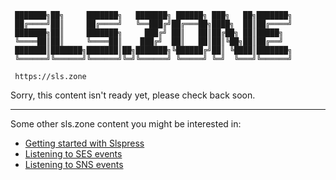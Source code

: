 ```
 ███████╗██╗     ███████╗   ███████╗ ██████╗ ███╗   ██╗███████╗
 ██╔════╝██║     ██╔════╝   ╚══███╔╝██╔═══██╗████╗  ██║██╔════╝
 ███████╗██║     ███████╗     ███╔╝ ██║   ██║██╔██╗ ██║█████╗  
 ╚════██║██║     ╚════██║    ███╔╝  ██║   ██║██║╚██╗██║██╔══╝  
 ███████║███████╗███████║██╗███████╗╚██████╔╝██║ ╚████║███████╗
 ╚══════╝╚══════╝╚══════╝╚═╝╚══════╝ ╚═════╝ ╚═╝  ╚═══╝╚══════╝

 https://sls.zone
```

Sorry, this content isn't ready yet, please check back soon.

------

Some other sls.zone content you might be interested in:
- [Getting started with Slspress](https://sls.zone/pages/build/slspress-simple-example/)
- [Listening to SES events](https://sls.zone/pages/learn/listening-to-ses-events/)
- [Listening to SNS events](https://sls.zone/pages/learn/listening-to-sns-events/)
